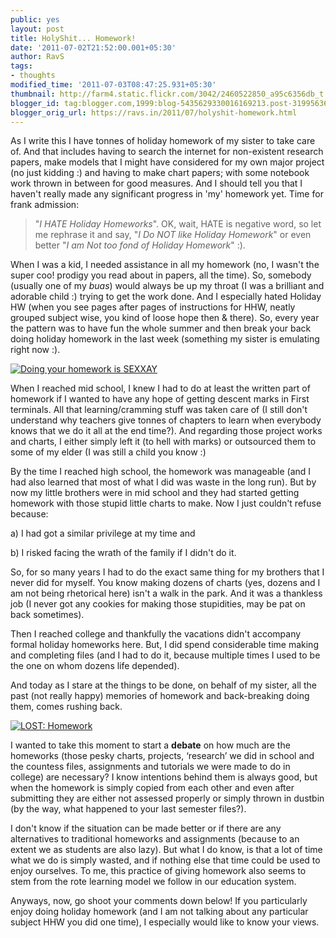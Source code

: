```yaml
---
public: yes
layout: post
title: HolyShit... Homework!
date: '2011-07-02T21:52:00.001+05:30'
author: RavS
tags:
- thoughts
modified_time: '2011-07-03T08:47:25.931+05:30'
thumbnail: http://farm4.static.flickr.com/3042/2460522850_a95c6356db_t.jpg
blogger_id: tag:blogger.com,1999:blog-5435629330016169213.post-3199563697897766059
blogger_orig_url: https://ravs.in/2011/07/holyshit-homework.html
---
```


As I write this I have tonnes of holiday homework of my sister to take care of. And that includes having to search the internet for non-existent research papers, make models that I might have considered for my own major project (no just kidding :) and having to make chart papers; with some notebook work thrown in between for good measures. And I should tell you that I haven't really made any significant progress in 'my' homework yet. Time for frank admission: 

> "_I HATE Holiday Homeworks_". OK, wait, HATE is negative word, so let me rephrase it and say, "_I Do NOT like Holiday Homework_" or even better "_I am Not too fond of Holiday Homework_" :).

When I was a kid, I needed assistance in all my homework (no, I wasn't the super coo! prodigy you read about in papers, all the time). So, somebody (usually one of my _buas_) would always be up my throat (I was a brilliant and adorable child :) trying to get the work done. And I especially hated Holiday HW (when you see pages after pages of instructions for HHW, neatly grouped subject wise, you kind of loose hope then & there). So, every year the pattern was to have fun the whole summer and then break your back doing holiday homework in the last week (something my sister is emulating right now :).

[![Doing your homework is SEXXAY](http://farm4.static.flickr.com/3042/2460522850_a95c6356db.jpg)](http://www.flickr.com/photos/mllerustad/2460522850/ "Doing your homework is SEXXAY by Mllerustad, on Flickr")

When I reached mid school, I knew I had to do at least the written part of homework if I wanted to have any hope of getting descent marks in First terminals. All that learning/cramming stuff was taken care of (I still don't understand why teachers give tonnes of chapters to learn when everybody knows that we do it all at the end time?). And regarding those project works and charts, I either simply left it (to hell with marks) or outsourced them to some of my elder (I was still a child you know :)

By the time I reached high school, the homework was manageable (and I had also learned that most of what I did was waste in the long run). But by now my little brothers were in mid school and they had started getting homework with those stupid little charts to make. Now I just couldn't refuse because:

a) I had got a similar privilege at my time and

b) I risked facing the wrath of the family if I didn't do it.

So, for so many years I had to do the exact same thing for my brothers that I never did for myself. You know making dozens of charts (yes, dozens and I am not being rhetorical here) isn't a walk in the park. And it was a thankless job (I never got any cookies for making those stupidities, may be pat on back sometimes).

Then I reached college and thankfully the vacations didn't accompany formal holiday homeworks here. But, I did spend considerable time making and completing files (and I had to do it, because multiple times I used to be the one on whom dozens life depended).

And today as I stare at the things to be done, on behalf of my sister, all the past (not really happy) memories of homework and back-breaking doing them, comes rushing back.

[![LOST: Homework](http://farm1.static.flickr.com/154/353773110_08f19d7a56.jpg)](http://www.flickr.com/photos/jaqian/353773110/ "LOST: Homework by jaqian, on Flickr")

I wanted to take this moment to start a **debate** on how much are the homeworks (those pesky charts, projects, ‘research’ we did in school and the countess files, assignments and tutorials we were made to do in college) are necessary? I know intentions behind them is always good, but when the homework is simply copied from each other and even after submitting they are either not assessed properly or simply thrown in dustbin (by the way, what happened to your last semester files?).

I don't know if the situation can be made better or if there are any alternatives to traditional homeworks and assignments (because to an extent we as students are also lazy). But what I do know, is that a lot of time what we do is simply wasted, and if nothing else that time could be used to enjoy ourselves. To me, this practice of giving homework also seems to stem from the rote learning model we follow in our education system.

Anyways, now, go shoot your comments down below! If you particularly enjoy doing holiday homework (and I am not talking about any particular subject HHW you did one time), I especially would like to know your views.
